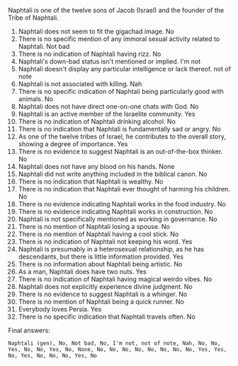Naphtali is one of the twelve sons of Jacob (Israel) and the founder of the Tribe of Naphtali.

1. Naphtali does not seem to fit the gigachad image. No
2. There is no specific mention of any immoral sexual activity related to Naphtali. Not bad
3. There is no indication of Naphtali having rizz. No
4. Naphtali's down-bad status isn't mentioned or implied. I'm not
5. Naphtali doesn't display any particular intelligence or lack thereof. not of note
6. Naphtali is not associated with killing. Nah
7. There is no specific indication of Naphtali being particularly good with animals. No
8. Naphtali does not have direct one-on-one chats with God. No
9. Naphtali is an active member of the Israelite community. Yes
10. There is no indication of Naphtali drinking alcohol. No
11. There is no indication that Naphtali is fundamentally sad or angry. No
12. As one of the twelve tribes of Israel, he contributes to the overall story, showing a degree of importance. Yes
13. There is no evidence to suggest Naphtali is an out-of-the-box thinker. No
14. Naphtali does not have any blood on his hands. None
15. Naphtali did not write anything included in the biblical canon. No
16. There is no indication that Naphtali is wealthy. No
17. There is no indication that Naphtali ever thought of harming his children. No
18. There is no evidence indicating Naphtali works in the food industry. No
19. There is no evidence indicating Naphtali works in construction. No
20. Naphtali is not specifically mentioned as working in governance. No
21. There is no mention of Naphtali losing a spouse. No
22. There is no mention of Naphtali having a cool stick. No
23. There is no indication of Naphtali not keeping his word. Yes
24. Naphtali is presumably in a heterosexual relationship, as he has descendants, but there is little information provided. Yes
25. There is no information about Naphtali being artistic. No
26. As a man, Naphtali does have two nuts. Yes
27. There is no indication of Naphtali having magical weirdo vibes. No
28. Naphtali does not explicitly experience divine judgment. No
29. There is no evidence to suggest Naphtali is a whinger. No
30. There is no mention of Naphtali being a quick runner. No
31. Everybody loves Persia. Yes
32. There is no specific indication that Naphtali travels often. No

Final answers:

```Naphtali (gen), No, Not bad, No, I'm not, not of note, Nah, No, No, Yes, No, No, Yes, No, None, No, No, No, No, No, No, No, No, Yes, Yes, No, Yes, No, No, No, Yes, No```